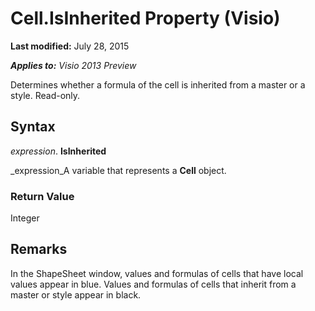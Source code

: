 
# Cell.IsInherited Property (Visio)

 **Last modified:** July 28, 2015

 _**Applies to:** Visio 2013 Preview_

Determines whether a formula of the cell is inherited from a master or a style. Read-only.


## Syntax

 _expression_. **IsInherited**

 _expression_A variable that represents a  **Cell** object.


### Return Value

Integer


## Remarks

In the ShapeSheet window, values and formulas of cells that have local values appear in blue. Values and formulas of cells that inherit from a master or style appear in black.

